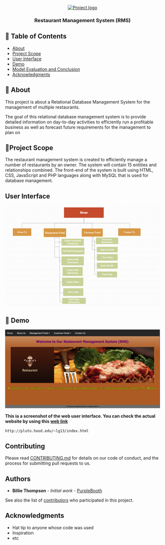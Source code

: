 <p align="center">
  <a href="" rel="noopener">
 <img width=200px height=200px src="https://i.imgur.com/6wj0hh6.jpg" alt="Project logo"></a>
</p>

<h3 align="center">Restaurant Management System (RMS)</h3>

<div align="center">

</div>


## 📝 Table of Contents
- [About](#about)
- [Project Scope](#project-scope)
- [User Interface](#user-interface)
- [Demo](#demo)
- [Model Evaluation and Conclusion](#model-evaluation-and-conclusion)
- [Acknowledgments](#acknowledgement)

## 🧐 About <a name = "about"></a>
This project is about a Relational Database Management System for the management of multiple restaurants.

The goal of this relational database management system is to provide detailed information on day-to-day activities to efficiently run a profitable business as well as forecast future requirements for the management to plan on

## 🎈Project Scope <a name = "project-scope"></a>

The restaurant management system is created to efficiently manage a number of restaurants by an owner. The system will contain 15 entities and relationships combined. The front-end of the system is built using HTML, CSS, JavaScript and PHP languages along with MySQL that is used for database management.

## User Interface <a name = "user-interface"></a>

![alt text](https://github.com/cghimire/Restaurant-Management-System-Project/blob/master/UI.png "UI")

## 🚀 Demo <a name = "demo"></a>

![alt text](https://github.com/cghimire/Restaurant-Management-System-Project/blob/master/Screen%20Shot%20RMS.png "screenshot")

**This ia a screenshot of the web user interface. You can check the actual website by using this [web link](http://pluto.hood.edu/~lg13/index.html)**
```
http://pluto.hood.edu/~lg13/index.html
```

## Contributing

Please read [CONTRIBUTING.md](https://gist.github.com/PurpleBooth/b24679402957c63ec426) for details on our code of conduct, and the process for submitting pull requests to us.


## Authors

* **Billie Thompson** - *Initial work* - [PurpleBooth](https://github.com/PurpleBooth)

See also the list of [contributors](https://github.com/your/project/contributors) who participated in this project.


## Acknowledgments

* Hat tip to anyone whose code was used
* Inspiration
* etc
